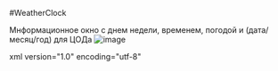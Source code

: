 #WeatherClock

<!--Инфо блок-->
Мнформационное окно с днем недели, временем, погодой и (дата/месяц/год) для ЦОДа
![image](https://github.com/user-attachments/assets/2582a66c-3db5-4b27-9f50-9ad3947242e2)

<!--Версия-->
xml version="1.0"
encoding="utf-8"

